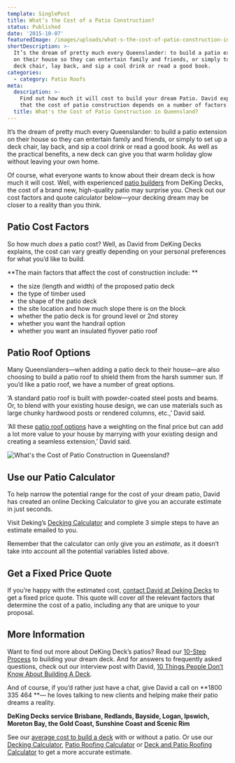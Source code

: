 ```yaml
---
template: SinglePost
title: What’s the Cost of a Patio Construction?
status: Published
date: '2015-10-07'
featuredImage: /images/uploads/what-s-the-cost-of-patio-construction-in-queensland.jpg
shortDescription: >-
  It’s the dream of pretty much every Queenslander: to build a patio extension
  on their house so they can entertain family and friends, or simply to set up a
  deck chair, lay back, and sip a cool drink or read a good book.
categories:
  - category: Patio Roofs
meta:
  description: >-
    Find out how much it will cost to build your dream Patio. David explains
    that the cost of patio construction depends on a number of factors.
  title: What's the Cost of Patio Construction in Queensland?
---
```

It’s the dream of pretty much every Queenslander: to build a patio extension on their house so they can entertain family and friends, or simply to set up a deck chair, lay back, and sip a cool drink or read a good book. As well as the practical benefits, a new deck can give you that warm holiday glow without leaving your own home.

Of course, what everyone wants to know about their dream deck is how much it will cost. Well, with experienced [patio builders](https://www.dekingdecks.com.au/patio-builders-brisbane/) from DeKing Decks, the cost of a brand new, high-quality patio may surprise you. Check out our cost factors and quote calculator below—your decking dream may be closer to a reality than you think.

## Patio Cost Factors

So how much _does_ a patio cost? Well, as David from DeKing Decks explains, the cost can vary greatly depending on your personal preferences for what you’d like to build.

**The main factors that affect the cost of construction include:
**

* the size (length and width) of the proposed patio deck
* the type of timber used
* the shape of the patio deck
* the site location and how much slope there is on the block
* whether the patio deck is for ground level or 2nd storey
* whether you want the handrail option
* whether you want an insulated flyover patio roof

## Patio Roof Options

Many Queenslanders—when adding a patio deck to their house—are also choosing to build a patio roof to shield them from the harsh summer sun. If you’d like a patio roof, we have a number of great options.

‘A standard patio roof is built with powder-coated steel posts and beams. Or, to blend with your existing house design, we can use materials such as large chunky hardwood posts or rendered columns, etc.,’ David said.

‘All these [patio roof options](https://www.dekingdecks.com.au/patio-roofing/) have a weighting on the final price but can add a lot more value to your house by marrying with your existing design and creating a seamless extension,’ David said.

![What's the Cost of Patio Construction in Queensland?](/images/uploads/what-s-the-cost-of-patio-construction-in-queensland.jpg)

## Use our Patio Calculator

To help narrow the potential range for the cost of your dream patio, David has created an online Decking Calculator to give you an accurate estimate in just seconds.

Visit Deking’s [Decking Calculator](https://www.dekingdecks.com.au/decking-calculator/) and complete 3 simple steps to have an estimate emailed to you.

Remember that the calculator can only give you an _estimate_, as it doesn’t take into account all the potential variables listed above.

## Get a Fixed Price Quote

If you’re happy with the estimated cost, [contact David at Deking Decks](https://www.dekingdecks.com.au/contact-us/) to get a fixed price quote. This quote will cover _all_ the relevant factors that determine the cost of a patio, including any that are unique to your proposal.

## More Information

Want to find out more about DeKing Deck’s patios? Read our [10-Step Process](https://www.dekingdecks.com.au/10-step-process/) to building your dream deck. And for answers to frequently asked questions, check out our interview post with David, [10 Things People Don’t Know About Building A Deck](https://www.dekingdecks.com.au/building-a-deck-in-qld/).

And of course, if you’d rather just have a chat, give David a call on **1800 335 464 **— he loves talking to new clients and helping make their patio dreams a reality.

**DeKing Decks service Brisbane, Redlands, Bayside, Logan, Ipswich, Moreton Bay, the Gold Coast, Sunshine Coast and Scenic Rim**

See our [average cost to build a deck](https://www.dekingdecks.com.au/price-guide/) with or without a patio. Or use our [Decking Calculator](https://www.dekingdecks.com.au/decking-calculator), [Patio Roofing Calculator](https://www.dekingdecks.com.au/patio-calculator/) or [Deck and Patio Roofing Calculator](https://www.dekingdecks.com.au/deck-and-roofing-calculator) to get a more accurate estimate.
